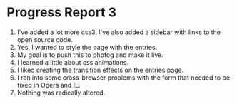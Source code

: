 Progress Report 3
=================

1. I've added a lot more css3. I've also added a sidebar with links to the open source code.
2. Yes, I wanted to style the page with the entries.
3. My goal is to push this to phpfog and make it live.
4. I learned a little about css animations.
5. I liked creating the transition effects on the entries page.
5. I ran into some cross-browser problems with the form that needed to be fixed in Opera and IE.
6. Nothing was radically altered.